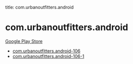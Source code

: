 title: com.urbanoutfitters.android
# com.urbanoutfitters.android


[Google Play Store](https://play.google.com/store/apps/details?id=com.urbanoutfitters.android)


* [com.urbanoutfitters.android-106](./com.urbanoutfitters.android-106/)
* [com.urbanoutfitters.android-106-1](./com.urbanoutfitters.android-106-1/)